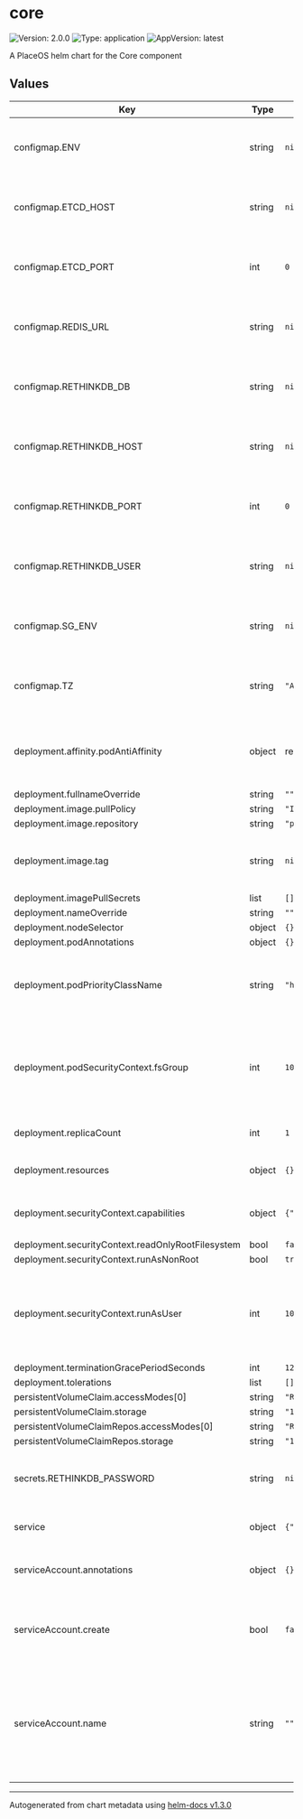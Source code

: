 # core

![Version: 2.0.0](https://img.shields.io/badge/Version-2.0.0-informational?style=flat-square) ![Type: application](https://img.shields.io/badge/Type-application-informational?style=flat-square) ![AppVersion: latest](https://img.shields.io/badge/AppVersion-latest-informational?style=flat-square)

A PlaceOS helm chart for the Core component

## Values

| Key | Type | Default | Description |
|-----|------|---------|-------------|
| configmap.ENV | string | `nil` | value exposed as environment variable to the pod |
| configmap.ETCD_HOST | string | `nil` | value exposed as environment variable to the pod |
| configmap.ETCD_PORT | int | `0` | value exposed as environment variable to the pod |
| configmap.REDIS_URL | string | `nil` | value exposed as environment variable to the pod |
| configmap.RETHINKDB_DB | string | `nil` | value exposed as environment variable to the pod |
| configmap.RETHINKDB_HOST | string | `nil` | value exposed as environment variable to the pod |
| configmap.RETHINKDB_PORT | int | `0` | value exposed as environment variable to the pod |
| configmap.RETHINKDB_USER | string | `nil` | value exposed as environment variable to the pod |
| configmap.SG_ENV | string | `nil` | value exposed as environment variable to the pod |
| configmap.TZ | string | `"Australia/Sydney"` | value exposed as environment variable to the pod |
| deployment.affinity.podAntiAffinity | object | refer to values.yaml | anti-affinitiy to ensure multiple pods to not converge to a single node |
| deployment.fullnameOverride | string | `""` |  |
| deployment.image.pullPolicy | string | `"IfNotPresent"` |  |
| deployment.image.repository | string | `"placeos/core"` |  |
| deployment.image.tag | string | `nil` | tag Overrides the image tag whose default is the chart appVersion. |
| deployment.imagePullSecrets | list | `[]` |  |
| deployment.nameOverride | string | `""` |  |
| deployment.nodeSelector | object | `{}` |  |
| deployment.podAnnotations | object | `{}` |  |
| deployment.podPriorityClassName | string | `"high"` | pod priority class must exist already Generated by the init job chart |
| deployment.podSecurityContext.fsGroup | int | `10001` | fsGroup is defined at container build time and in most circumstances should not be changed |
| deployment.replicaCount | int | `1` | number of replicas to deploy |
| deployment.resources | object | `{}` | Pod resources request and limits |
| deployment.securityContext.capabilities | object | `{"drop":["ALL"]}` | Linux Capabilities for the container |
| deployment.securityContext.readOnlyRootFilesystem | bool | `false` |  |
| deployment.securityContext.runAsNonRoot | bool | `true` |  |
| deployment.securityContext.runAsUser | int | `10001` | runAsUser is defined at container build time and in most circumstances should not be changed |
| deployment.terminationGracePeriodSeconds | int | `120` |  |
| deployment.tolerations | list | `[]` |  |
| persistentVolumeClaim.accessModes[0] | string | `"ReadWriteOnce"` |  |
| persistentVolumeClaim.storage | string | `"1Gi"` |  |
| persistentVolumeClaimRepos.accessModes[0] | string | `"ReadWriteOnce"` |  |
| persistentVolumeClaimRepos.storage | string | `"1Gi"` |  |
| secrets.RETHINKDB_PASSWORD | string | `nil` | value exposed as environment variable to the pod |
| service | object | `{"port":8080,"type":"ClusterIP"}` | service exposed by deployment |
| serviceAccount.annotations | object | `{}` | Annotations to add to the service account |
| serviceAccount.create | bool | `false` | Specifies whether a service account should be created |
| serviceAccount.name | string | `""` | The name of the service account to use. If not set and create is true, a name is generated using the fullname template |

----------------------------------------------
Autogenerated from chart metadata using [helm-docs v1.3.0](https://github.com/norwoodj/helm-docs/releases/v1.3.0)
